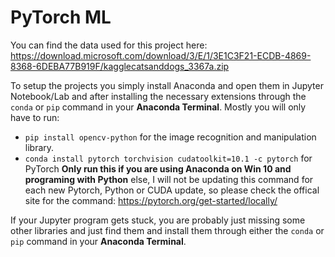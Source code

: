 # PyTorch ML

You can find the data used for this project here:
https://download.microsoft.com/download/3/E/1/3E1C3F21-ECDB-4869-8368-6DEBA77B919F/kagglecatsanddogs_3367a.zip

To setup the projects you simply install Anaconda and open them in Jupyter Notebook/Lab and after installing the necessary extensions through the `conda` or `pip` command in your **Anaconda Terminal**. Mostly you will only have to run:

- `pip install opencv-python` for the image recognition and manipulation library.
- `conda install pytorch torchvision cudatoolkit=10.1 -c pytorch` for PyTorch **Only run this if you are using Anaconda on Win 10 and programing with Python** else, I will not be updating this command for each new Pytorch, Python or CUDA update, so please check the offical site for the command: https://pytorch.org/get-started/locally/

If your Jupyter program gets stuck, you are probably just missing some other libraries and just find them and install them through either the `conda` or `pip` command in your **Anaconda Terminal**.
